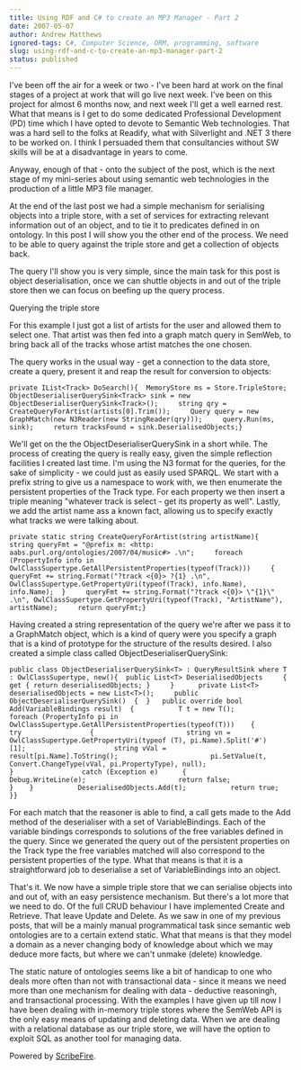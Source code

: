 ```yaml
---
title: Using RDF and C# to create an MP3 Manager - Part 2
date: 2007-05-07
author: Andrew Matthews
ignored-tags: C#, Computer Science, ORM, programming, software
slug: using-rdf-and-c-to-create-an-mp3-manager-part-2
status: published
---
```


I've been off the air for a week or two - I've been hard at work on the final stages of a project at work that will go live next week. I've been on this project for almost 6 months now, and next week I'll get a well earned rest. What that means is I get to do some dedicated Professional Development (PD) time which I have opted to devote to Semantic Web technologies. That was a hard sell to the folks at Readify, what with Silverlight and .NET 3 there to be worked on. I think I persuaded them that consultancies without SW skills will be at a disadvantage in years to come.

Anyway, enough of that - onto the subject of the post, which is the next stage of my mini-series about using semantic web technologies in the production of a little MP3 file manager.

At the end of the last post we had a simple mechanism for serialising objects into a triple store, with a set of services for extracting relevant information out of an object, and to tie it to predicates defined in on ontology. In this post I will show you the other end of the process. We need to be able to query against the triple store and get a collection of objects back.

The query I'll show you is very simple, since the main task for this post is object deserialisation, once we can shuttle objects in and out of the triple store then we can focus on beefing up the query process.

Querying the triple store

For this example I just got a list of artists for the user and allowed them to select one. That artist was then fed into a graph match query in SemWeb, to bring back all of the tracks whose artist matches the one chosen.

The query works in the usual way - get a connection to the data store, create a query, present it and reap the result for conversion to objects:

`private IList<Track> DoSearch(){  MemoryStore ms = Store.TripleStore;  ObjectDeserialiserQuerySink<Track> sink = new ObjectDeserialiserQuerySink<Track>();     string qry = CreateQueryForArtist(artists[0].Trim());     Query query = new GraphMatch(new N3Reader(new StringReader(qry)));     query.Run(ms, sink);     return tracksFound = sink.DeserialisedObjects;}`

We'll get on the the ObjectDeserialiserQuerySink in a short while. The process of creating the query is really easy, given the simple reflection facilities I created last time. I'm using the N3 format for the queries, for the sake of simplicity - we could just as easily used SPARQL. We start with a prefix string to give us a namespace to work with, we then enumerate the persistent properties of the Track type. For each property we then insert a triple meaning "whatever track is select - get its property as well". Lastly, we add the artist name ass a known fact, allowing us to specify exactly what tracks we were talking about.

`private static string CreateQueryForArtist(string artistName){     string queryFmt = "@prefix m: <http: aabs.purl.org/ontologies/2007/04/music#> .\n";     foreach (PropertyInfo info in OwlClassSupertype.GetAllPersistentProperties(typeof(Track)))     {           queryFmt += string.Format("?track <{0}> ?{1} .\n", OwlClassSupertype.GetPropertyUri(typeof(Track), info.Name), info.Name);  }     queryFmt += string.Format("?track <{0}> \"{1}\" .\n", OwlClassSupertype.GetPropertyUri(typeof(Track), "ArtistName"), artistName);     return queryFmt;}`

Having created a string representation of the query we're after we pass it to a GraphMatch object, which is a kind of query were you specify a graph that is a kind of prototype for the structure of the results desired. I also created a simple class called ObjectDeserialiserQuerySink:

`public class ObjectDeserialiserQuerySink<T> : QueryResultSink where T : OwlClassSupertype, new(){  public List<T> DeserialisedObjects     {         get { return deserialisedObjects; }     }      private List<T> deserialisedObjects = new List<T>();     public ObjectDeserialiserQuerySink()  {  }   public override bool Add(VariableBindings result)  {           T t = new T();           foreach (PropertyInfo pi in OwlClassSupertype.GetAllPersistentProperties(typeof(T)))    {                 try                 {                       string vn = OwlClassSupertype.GetPropertyUri(typeof (T), pi.Name).Split('#')[1];                      string vVal = result[pi.Name].ToString();                       pi.SetValue(t, Convert.ChangeType(vVal, pi.PropertyType), null);                 }                 catch (Exception e)      {        Debug.WriteLine(e);                       return false;                 }    }           DeserialisedObjects.Add(t);           return true;  }}`

For each match that the reasoner is able to find, a call gets made to the Add method of the deserialiser with a set of VariableBindings. Each of the variable bindings corresponds to solutions of the free variables defined in the query. Since we generated the query out of the persistent properties on the Track type the free variables matched will also correspond to the persistent properties of the type. What that means is that it is a straightforward job to deserialise a set of VariableBindings into an object.

That's it. We now have a simple triple store that we can serialise objects into and out of, with an easy persistence mechanism. But there's a lot more that we need to do. Of the full CRUD behaviour I have implemented Create and Retrieve. That leave Update and Delete. As we saw in one of my previous posts, that will be a mainly manual programmatical task since semantic web ontologies are to a certain extend static. What that means is that they model a domain as a never changing body of knowledge about which we may deduce more facts, but where we can't unmake (delete) knowledge.

The static nature of ontologies seems like a bit of handicap to one who deals more often than not with transactional data - since it means we need more than one mechanism for dealing with data - deductive reasoningh, and transactional processing. With the examples I have given up till now I have been dealing with in-memory triple stores where the SemWeb API is the only easy means of updating and deleting data. When we are dealing with a relational database as our triple store, we will have the option to exploit SQL as another tool for managing data.

Powered by [ScribeFire](http://scribefire.com/).
